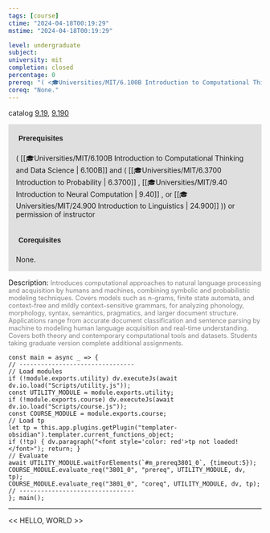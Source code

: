 ```yaml
---
tags: [course]
ctime: "2024-04-18T00:19:29"
mstime: "2024-04-18T00:19:29"

level: undergraduate
subject: 
university: mit
completion: closed
percentage: 0
prereq: "( <🎓Universities/MIT/6.100B Introduction to Computational Thinking and Data Science> and ( <🎓Universities/MIT/6.3700 Introduction to Probability> , <🎓Universities/MIT/9.40 Introduction to Neural Computation> , or <🎓Universities/MIT/24.900 Introduction to Linguistics> )) or permission of instructor"
coreq: "None."
---
```


catalog [9.19](http://student.mit.edu/catalog/m9a.html#9.19), [9.190](http://student.mit.edu/catalog/m9a.html#9.190)

<span style="display: block; padding: 15px; background-color: rgb(100, 100, 100, 0.2);"><font id="m_prereq3801_0" style="display: block; font-family: Arial, sans-serif; font-weight: bold; padding: 5px">Prerequisites</font><br><span id="prereq3801_0">( [[🎓Universities/MIT/6.100B Introduction to Computational Thinking and Data Science | 6.100B]] and ( [[🎓Universities/MIT/6.3700 Introduction to Probability | 6.3700]] , [[🎓Universities/MIT/9.40 Introduction to Neural Computation | 9.40]] , or [[🎓Universities/MIT/24.900 Introduction to Linguistics | 24.900]] )) or permission of instructor</span></span>
<span style="display: block; padding: 15px; background-color: rgb(100, 100, 100, 0.2);"><font id="m_coreq3801_0" style="display: block; font-family: Arial, sans-serif; font-weight: bold; padding: 5px">Corequisites</font><br><span id="coreq3801_0">None.</span></span>

<font style="">Description:</font>
<font style="color: grey; font-size: 0.8rem;">Introduces computational approaches to natural language processing and acquisition by humans and machines, combining symbolic and probabilistic modeling techniques. Covers models such as n-grams, finite state automata, and context-free and mildly context-sensitive grammars, for analyzing phonology, morphology, syntax, semantics, pragmatics, and larger document structure. Applications range from accurate document classification and sentence parsing by machine to modeling human language acquisition and real-time understanding. Covers both theory and contemporary computational tools and datasets. Students taking graduate version complete additional assignments.</font>

```dataviewjs
const main = async _ => {
// --------------------------------
// Load modules
if (!module.exports.utility) dv.executeJs(await dv.io.load("Scripts/utility.js"));
const UTILITY_MODULE = module.exports.utility;
if (!module.exports.course) dv.executeJs(await dv.io.load("Scripts/course.js"));
const COURSE_MODULE = module.exports.course;
// Load tp
let tp = this.app.plugins.getPlugin("templater-obsidian").templater.current_functions_object;
if (!tp) { dv.paragraph("<font style='color: red'>tp not loaded!</font>"); return; }
// Evaluate
await UTILITY_MODULE.waitForElements(`#m_prereq3801_0`, {timeout:5});
COURSE_MODULE.evaluate_req("3801_0", "prereq", UTILITY_MODULE, dv, tp);
COURSE_MODULE.evaluate_req("3801_0", "coreq", UTILITY_MODULE, dv, tp);
// --------------------------------
}; main();
```

---

<< HELLO, WORLD >>
